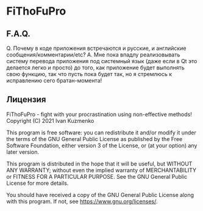# FiThoFuPro

## F.A.Q.

Q. Почему в коде приложения встречаются и русские, и английские сообщения/комментарии/etc?
A. Мне пока впадлу реализовывать систему перевода приложения под системный язык (даже если в Qt это делается легко и просто) до того, как приложение будет выполнять свою функцию, так что пусть пока будет так, но я стремлюсь к исправлению сего братан-момента!

## Лицензия

FiThoFuPro - fight with your procrastination using non-effective methods!
Copyright (C) 2021 Ivan Kuzmenko

This program is free software: you can redistribute it and/or modify
it under the terms of the GNU General Public License as published by
the Free Software Foundation, either version 3 of the License, or
(at your option) any later version.

This program is distributed in the hope that it will be useful,
but WITHOUT ANY WARRANTY; without even the implied warranty of
MERCHANTABILITY or FITNESS FOR A PARTICULAR PURPOSE.  See the
GNU General Public License for more details.

You should have received a copy of the GNU General Public License
along with this program.  If not, see <https://www.gnu.org/licenses/>.
